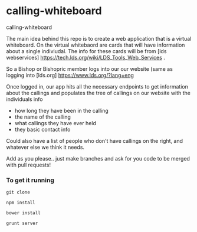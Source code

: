 # calling-whiteboard
calling-whiteboard


The main idea behind this repo is to create a web application that is a virtual whiteboard. 
On the virtual whitebaord are cards that will have information about a single indiviudal. 
The info for these cards will be from [lds webservices] https://tech.lds.org/wiki/LDS_Tools_Web_Services . 

So a Bishop or Bishopric member logs into our our website (same as logging into [lds.org] https://www.lds.org/?lang=eng

Once logged in, our app hits all the necessary endpoints to get information about the callings and populates 
the tree of callings on our website with the individuals info
 - how long they have been in the calling
 - the name of the calling
 - what callings they have ever held
 - they basic contact info
 
Could also have a list of people who don't have callings on the right, and whatever else we think it needs.

Add as you please.. just make branches and ask for you code to be merged with pull requests! 



### To get it running

`git clone`

`npm install`

`bower install`

`grunt server`

